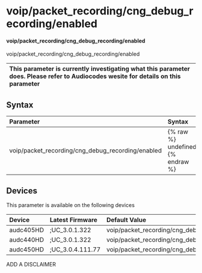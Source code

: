 ﻿---
description: voip/packet_recording/cng_debug_recording/enabled
search: false
---

# voip/packet_recording/cng_debug_recording/enabled

#### voip/packet_recording/cng_debug_recording/enabled

voip/packet_recording/cng_debug_recording/enabled


| This parameter is currently investigating what this parameter does. Please refer to Audiocodes wesite for details on this parameter | 
| :--- |

## Syntax
| Parameter | Syntax |
| :--- | :--- |
|voip/packet_recording/cng_debug_recording/enabled | {% raw %} undefined {% endraw %}|

## Devices
This parameter is available on the following devices

| Device | Latest Firmware | Default Value |
|:---|:---|:---|
| audc405HD | ;UC_3.0.1.322 | voip/packet_recording/cng_debug_recording/enabled=0 
| audc440HD | ;UC_3.0.1.322 | voip/packet_recording/cng_debug_recording/enabled=0 
| audc450HD | ;UC_3.0.4.111.77 | voip/packet_recording/cng_debug_recording/enabled=0 

ADD A DISCLAIMER
